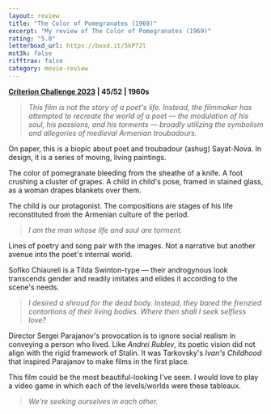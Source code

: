 ```yaml
---
layout: review
title: "The Color of Pomegranates (1969)"
excerpt: "My review of The Color of Pomegranates (1969)"
rating: "5.0"
letterboxd_url: https://boxd.it/5kP72l
mst3k: false
rifftrax: false
category: movie-review
---
```


<b><a href="https://boxd.it/pXW6q/detail" title="Criterion Challenge 2023">Criterion Challenge 2023</a> | 45/52 | 1960s</b><blockquote><i>This film is not the story of a poet's life. Instead, the filmmaker has attempted to recreate the world of a poet — the modulation of his soul, his passions, and his torments — broadly utilizing the symbolism and allegories of medieval Armenian troubadours.</i></blockquote>
On paper, this is a biopic about poet and troubadour (ashug) Sayat-Nova. In design, it is a series of moving, living paintings.

The color of pomegranate bleeding from the sheathe of a knife. A foot crushing a cluster of grapes. A child in child's pose, framed in stained glass, as a woman drapes blankets over them.

The child is our protagonist. The compositions are stages of his life reconstituted from the Armenian culture of the period.

<blockquote><i>I am the man whose life and soul are torment.</i></blockquote>Lines of poetry and song pair with the images. Not a narrative but another avenue into the poet's internal world.

Sofiko Chiaureli is a Tilda Swinton-type — their androgynous look transcends gender and readily imitates and elides it according to the scene's needs.

<blockquote><i>I desired a shroud for the dead body. Instead, they bared the frenzied contortions of their living bodies. Where then shall I seek selfless love?</i></blockquote>Director Sergei Parajanov's provocation is to ignore social realism in conveying a person who lived. Like <i>Andrei Rublev</i>, its poetic vision did not align with the rigid framework of Stalin. It was Tarkovsky's <i>Ivan's Childhood</i> that inspired Parajanov to make films in the first place.

This film could be the most beautiful-looking I've seen. I would love to play a video game in which each of the levels/worlds were these tableaux.

<blockquote><i>We're seeking ourselves in each other.</i></blockquote>
